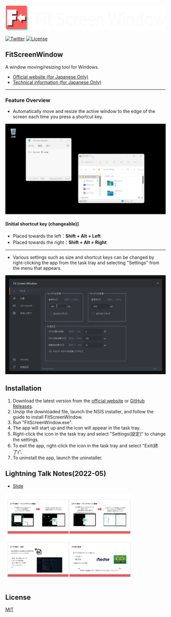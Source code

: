 <a href="https://fitscreenwindow.com"><img height="80" src="logo-social-and-promotion-for-github.png"></a>


[![Twitter](https://img.shields.io/badge/twitter-@kawaichi228-55acee.svg?style=flat-square)](https://twitter.com/kawaichi228)
[![License](http://img.shields.io/badge/license-mit-blue.svg?style=flat-square)](https://raw.githubusercontent.com/Kawaichi0228/FitScreenWindow/master/LICENSE)

## FitScreenWindow

A window moving/resizing tool for Windows.

* [Official website (for Japanese Only)](https://fitscreenwindow.com)
* [Technical information (for Japanese Only)](https://kawaichi0228.com/product/fitscreenwindow)

***

### Feature Overview

- Automatically move and resize the active window to the edge of the screen each time you press a shortcut key.
<img src="demonstration-moveresizewindow.gif" width="600px">

#### [Initial shortcut key (changeable)]
  - Placed towards the left：<b>Shift + Alt + Left</b>
  - Placed towards the right：<b>Shift + Alt + Right</b>

---

- Various settings such as size and shortcut keys can be changed by right-clicking the app from the task tray and selecting "Settings" from the menu that appears.
<img src="demonstration-settingmenu.gif" width="600px">

## Installation

1. Download the latest version from the [official website](https://fitscreenwindow.com) or [GitHub Releases](https://github.com/Kawaichi0228/FitScreenWindow/releases).
2. Unzip the downloaded file, launch the NSIS installer, and follow the guide to install FitScreenWindow.
3. Run "FitScreenWindow.exe".
4. The app will start up and the icon will appear in the task tray.
5. Right-click the icon in the task tray and select "Settings(設定)" to change the settings.
6. To exit the app, right-click the icon in the task tray and select "Exit(終了)".
7. To uninstall the app, launch the uninstaller.

## Lightning Talk Notes(2022-05)

- [Slide](https://www.docswell.com/s/Kawaichi0228/51JE1L-2023-12-03-222909)

<img src="lt-preview.jpg" width="400px">

## License

[MIT](https://github.com/Kawaichi0228/FitScreenWindow/blob/master/LICENSE)